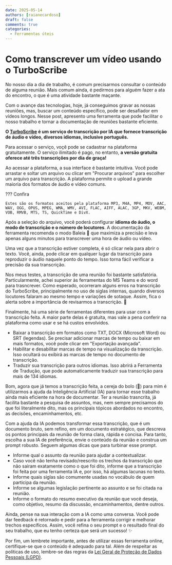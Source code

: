 ```yaml
---
date: 2025-05-14
authors: [raianecardoso]
draft: false
comments: true
categories:
  - Ferramentas úteis
---
```


#  Como transcrever um vídeo usando o TurboScribe

No nosso dia a dia de trabalho, é comum precisarmos consultar o conteúdo de alguma reunião. Mais comum ainda, é pedirmos para alguém fazer a ata do encontro, o que é uma atividade bastante maçante. 

Com o avançe das tecnologias, hoje, já conseguimos gravar as nossas reuniões, mas, buscar um conteúdo específico, pode ser desafiador em vídeos longos. Nesse post, apresento uma ferramenta que pode facilitar o nosso trabalho e tornar a documentação de reuniões bastante eficiente.

<!-- more -->

__O [TurboScribe](https://turboscribe.ai/pt/) é um serviço de transcrição por IA que fornece transcrição de áudio e vídeo, diversos idiomas, inclusive português.__

Para acessar o serviço, voçê pode se cadastrar na plataforma gratuitamente. O serviço ilimitado é pago, no entanto, __a versão gratuita oferece até três transcrições por dia de graça!__

Ao acessar a plataforma, a sua interface é bastante intuitiva. Você pode arrastar e soltar um arquivo ou clicar em "Procurar arquivos" para escolher um arquivo para transcrição. A plataforma permite o upload a grande maioria dos formatos de áudio e vídeo comuns.

??? Confira

    Estes são os formatos aceitos pela plataforma MP3, M4A, MP4, MOV, AAC, WAV, OGG, OPUS, MPEG, WMA, WMV, AVI, FLAC, AIFF, ALAC, 3GP, MKV, WEBM, VOB, RMVB, MTS, TS, QuickTime e DivX.

Após a seleção do arquivo, você poderá configurar __idioma do áudio, o modo de transcrição e o número de locutores__. A documentação da ferramenta recomenda o modo Baleia :whale2: que maximiza a precisão e leva apenas alguns minutos para transcrever uma hora de áudio ou vídeo.

Uma vez que a transcrição estiver completa, é só clicar nela para abrir o texto. Você, ainda, pode clicar em qualquer lugar da transcrição para reproduzir o áudio naquele ponto do tempo. Isso torna fácil verificar a precisão da sua transcrição.

Nos meus testes, a transcrição de uma reunião foi bastante satisfatória. Particularmente, achei superior às ferramentas do MS Teams e do word para trasncrever. Como esperado, ocorreram alguns erros na transcrição do TurboScribe, principalmente no uso de siglas internas, quando diversos locutores falaram ao mesmo tempo e variações de sotaque. Assim, fica o alerta sobre a importância de revisarmos a transcrição. :triangular_flag_on_post:

Finalmente, há uma série de ferramentas diferentes para usar com a transcrição feita. A maior parte delas é gratuita, mas vale a pena conferir na plataforma como usar e se há custos envolvidos.

- Baixar a transcrição em formatos como TXT, DOCX (Microsoft Word) ou SRT (legendas). Se precisar adicionar marcas de tempo ou baixar em mais formatos, você pode clicar em "Exportação avançada".
- Habilitar e desabilitar marcas de tempo na visualização da transcrição. Isso ocultará ou exibirá as marcas de tempo no documento de transcrição.
- Traduzir sua transcrição para outros idiomas. Isso abrirá a Ferramenta de Tradução, que pode automaticamente traduzir sua transcrição para mais de 134 idiomas.

Bom, agora que já temos a transcrição feita, a cereja do bolo (:cherries:) para mim é utilizarmos a ajuda da Inteligência Artificial (IA) para tornar esse trabalho ainda mais eficiente na hora de documentar. Ter a reunião trasncrita, já facilita bastante a pesquisa de assuntos, mas, nem sempre precisamos do que foi literalmente dito, mas os principais tópicos abordados no encontro, as decisões, encaminhamentos, etc. 

Com a ajuda da IA podemos transformar essa transcrição, que é um documento bruto, sem refino, em um documento estratégico, que descreva os pontos principais da reunião de forma clara, rápida e concisa. Para tanto, escolha a sua IA de preferência, envie o conteúdo da reunião e construa um prompt robusto. Seguem algumas dicas que para turbinar esse prompt.

- Informe qual o assunto da reunião para ajudar a contextualizar.
- Caso você não tenha revisado/reescrito os trechos da transcrição que não sairam exatamente como o que foi dito, informe que a transcrição foi feita por uma ferramenta IA e, por isso, há algumas lacunas no texto.
- Informe quais siglas são comumente usadas no vocábulo de quem participa da reunião. 
- Informe se algumas legislação pertinente ao assunto e se foi citada na reunião.
- Informe o formato do resumo executivo da reunião que você deseja, como objetivo, resumo da discussão, encaminhamentos, dentre outros.

Ainda, pense na sua interação com a IA como uma conversa. Você pode dar feedback é retornado e pedir para a ferramenta corrigir e melhorar trechos específicos. Assim, você refina o seu prompt e o resultado final do seu trabalho, que eu tenho certeza que será um sucesso! :sparkles:

Por fim, um lembrete importante, antes de utilizar essas ferramenta online, certifique-se que o conteúdo é adequado para tal. Além de respeitar as políticas de uso, lembre-se das regras da [Lei Geral de Proteção de Dados Pessoais (LGPD)](https://www.planalto.gov.br/ccivil_03/_ato2015-2018/2018/lei/l13709.htm).